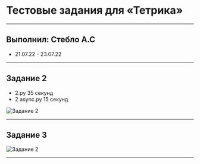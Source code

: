 # Тестовые задания для «Тетрика»
____
## Выполнил: Стебло А.С
- 21.07.22 - 23.07.22
____
## Задание 2
- 2.py        35 секунд
- 2 async.py  15 секунд

![Задание 2](https://github.com/Facassanxt/Tetrika_Test/blob/main/screenshots/2.png)
____
## Задание 3
![Задание 2](https://github.com/Facassanxt/Tetrika_Test/blob/main/screenshots/3.png)
____
